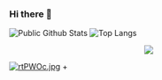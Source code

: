 ### Hi there 👋

<!--
**vaginessa/vaginessa** is a ✨ _special_ ✨ repository because its `README.md` (this file) appears on your GitHub profile.

Here are some ideas to get you started:

- 🔭 I’m currently working on ...
- 🌱 I’m currently learning ...
- 👯 I’m looking to collaborate on ...
- 🤔 I’m looking for help with ...
- 💬 Ask me about ...
- 📫 How to reach me: ...
- 😄 Pronouns: ...
- ⚡ Fun fact: ...
-->

![Public Github Stats](https://github-readme-stats.vercel.app/api?username=vaginessa&show_icons=true&hide_border=false&custom_title=uiuiui&theme=vue-dark)
![Top Langs](https://github-readme-stats.vercel.app/api/top-langs/?username=vaginessa&layout=compact&langs_count=10&theme=monokai)

<div align="center">
  <img src="https://github-profile-trophy.vercel.app/?username=vaginessa&column=7&theme=onedark" />
</div>

[![rtPWOc.jpg](https://i.im.ge/2022/05/09/rtPWOc.jpg)](https://im.ge/i/rtPWOc)
+
